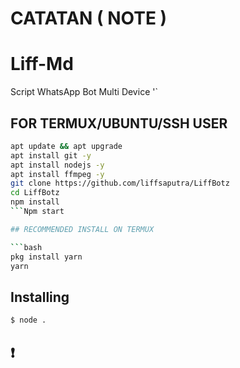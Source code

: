 # CATATAN ( NOTE )





# Liff-Md
Script WhatsApp Bot Multi Device
'`



## FOR TERMUX/UBUNTU/SSH USER

```bash
apt update && apt upgrade
apt install git -y
apt install nodejs -y
apt install ffmpeg -y
git clone https://github.com/liffsaputra/LiffBotz
cd LiffBotz
npm install
```Npm start 

## RECOMMENDED INSTALL ON TERMUX

```bash
pkg install yarn
yarn
```

## Installing
```bash
$ node .
```

## ❗ 
